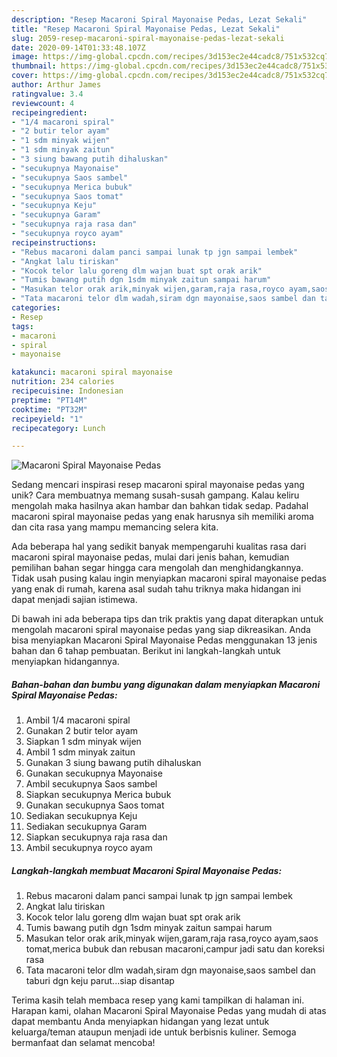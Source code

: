 ```yaml
---
description: "Resep Macaroni Spiral Mayonaise Pedas, Lezat Sekali"
title: "Resep Macaroni Spiral Mayonaise Pedas, Lezat Sekali"
slug: 2059-resep-macaroni-spiral-mayonaise-pedas-lezat-sekali
date: 2020-09-14T01:33:48.107Z
image: https://img-global.cpcdn.com/recipes/3d153ec2e44cadc8/751x532cq70/macaroni-spiral-mayonaise-pedas-foto-resep-utama.jpg
thumbnail: https://img-global.cpcdn.com/recipes/3d153ec2e44cadc8/751x532cq70/macaroni-spiral-mayonaise-pedas-foto-resep-utama.jpg
cover: https://img-global.cpcdn.com/recipes/3d153ec2e44cadc8/751x532cq70/macaroni-spiral-mayonaise-pedas-foto-resep-utama.jpg
author: Arthur James
ratingvalue: 3.4
reviewcount: 4
recipeingredient:
- "1/4 macaroni spiral"
- "2 butir telor ayam"
- "1 sdm minyak wijen"
- "1 sdm minyak zaitun"
- "3 siung bawang putih dihaluskan"
- "secukupnya Mayonaise"
- "secukupnya Saos sambel"
- "secukupnya Merica bubuk"
- "secukupnya Saos tomat"
- "secukupnya Keju"
- "secukupnya Garam"
- "secukupnya raja rasa dan"
- "secukupnya royco ayam"
recipeinstructions:
- "Rebus macaroni dalam panci sampai lunak tp jgn sampai lembek"
- "Angkat lalu tiriskan"
- "Kocok telor lalu goreng dlm wajan buat spt orak arik"
- "Tumis bawang putih dgn 1sdm minyak zaitun sampai harum"
- "Masukan telor orak arik,minyak wijen,garam,raja rasa,royco ayam,saos tomat,merica bubuk dan rebusan macaroni,campur jadi satu dan koreksi rasa"
- "Tata macaroni telor dlm wadah,siram dgn mayonaise,saos sambel dan taburi dgn keju parut...siap disantap"
categories:
- Resep
tags:
- macaroni
- spiral
- mayonaise

katakunci: macaroni spiral mayonaise 
nutrition: 234 calories
recipecuisine: Indonesian
preptime: "PT14M"
cooktime: "PT32M"
recipeyield: "1"
recipecategory: Lunch

---
```



![Macaroni Spiral Mayonaise Pedas](https://img-global.cpcdn.com/recipes/3d153ec2e44cadc8/751x532cq70/macaroni-spiral-mayonaise-pedas-foto-resep-utama.jpg)

Sedang mencari inspirasi resep macaroni spiral mayonaise pedas yang unik? Cara membuatnya memang susah-susah gampang. Kalau keliru mengolah maka hasilnya akan hambar dan bahkan tidak sedap. Padahal macaroni spiral mayonaise pedas yang enak harusnya sih memiliki aroma dan cita rasa yang mampu memancing selera kita.



Ada beberapa hal yang sedikit banyak mempengaruhi kualitas rasa dari macaroni spiral mayonaise pedas, mulai dari jenis bahan, kemudian pemilihan bahan segar hingga cara mengolah dan menghidangkannya. Tidak usah pusing kalau ingin menyiapkan macaroni spiral mayonaise pedas yang enak di rumah, karena asal sudah tahu triknya maka hidangan ini dapat menjadi sajian istimewa.


Di bawah ini ada beberapa tips dan trik praktis yang dapat diterapkan untuk mengolah macaroni spiral mayonaise pedas yang siap dikreasikan. Anda bisa menyiapkan Macaroni Spiral Mayonaise Pedas menggunakan 13 jenis bahan dan 6 tahap pembuatan. Berikut ini langkah-langkah untuk menyiapkan hidangannya.

<!--inarticleads1-->

##### Bahan-bahan dan bumbu yang digunakan dalam menyiapkan Macaroni Spiral Mayonaise Pedas:

1. Ambil 1/4 macaroni spiral
1. Gunakan 2 butir telor ayam
1. Siapkan 1 sdm minyak wijen
1. Ambil 1 sdm minyak zaitun
1. Gunakan 3 siung bawang putih dihaluskan
1. Gunakan secukupnya Mayonaise
1. Ambil secukupnya Saos sambel
1. Siapkan secukupnya Merica bubuk
1. Gunakan secukupnya Saos tomat
1. Sediakan secukupnya Keju
1. Sediakan secukupnya Garam
1. Siapkan secukupnya raja rasa dan
1. Ambil secukupnya royco ayam




<!--inarticleads2-->

##### Langkah-langkah membuat Macaroni Spiral Mayonaise Pedas:

1. Rebus macaroni dalam panci sampai lunak tp jgn sampai lembek
1. Angkat lalu tiriskan
1. Kocok telor lalu goreng dlm wajan buat spt orak arik
1. Tumis bawang putih dgn 1sdm minyak zaitun sampai harum
1. Masukan telor orak arik,minyak wijen,garam,raja rasa,royco ayam,saos tomat,merica bubuk dan rebusan macaroni,campur jadi satu dan koreksi rasa
1. Tata macaroni telor dlm wadah,siram dgn mayonaise,saos sambel dan taburi dgn keju parut...siap disantap




Terima kasih telah membaca resep yang kami tampilkan di halaman ini. Harapan kami, olahan Macaroni Spiral Mayonaise Pedas yang mudah di atas dapat membantu Anda menyiapkan hidangan yang lezat untuk keluarga/teman ataupun menjadi ide untuk berbisnis kuliner. Semoga bermanfaat dan selamat mencoba!
